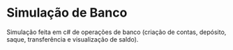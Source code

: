 # Simulação de Banco
Simulação feita em c# de operações de banco (criação de contas, depósito, saque, transferência e visualização de saldo).